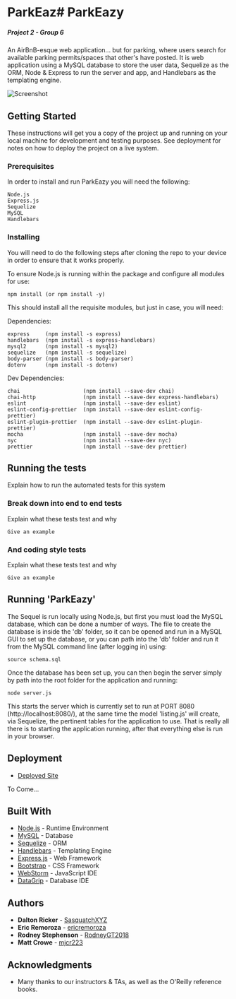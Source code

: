 # ParkEaz# ParkEazy
##### Project 2 - Group 6

An AirBnB-esque web application... but for parking, where users search for available parking permits/spaces that other's have posted.  It is web application using a MySQL database to store the user data, Sequelize as the ORM, Node & Express to run the server and app, and Handlebars as the templating engine.

![Screenshot](public/assets/img/...)

## Getting Started

These instructions will get you a copy of the project up and running on your local machine for development and testing purposes.  See deployment for notes on how to deploy the project on a live system.

### Prerequisites

In order to install and run ParkEazy you will need the following:

```
Node.js
Express.js
Sequelize
MySQL
Handlebars
```

### Installing

You will need to do the following steps after cloning the repo to your device in order to ensure that it works properly.

To ensure Node.js is running within the package and configure all modules for use:

```
npm install (or npm install -y)
```

This should install all the requisite modules, but just in case, you will need:

Dependencies:
```
express     (npm install -s express)
handlebars  (npm install -s express-handlebars)
mysql2      (npm install -s mysql2)
sequelize   (npm install -s sequelize)
body-parser (npm install -s body-parser)
dotenv      (npm install -s dotenv)
```

Dev Dependencies:
```
chai                    (npm install --save-dev chai)
chai-http               (npm install --save-dev express-handlebars)
eslint                  (npm install --save-dev eslint)
eslint-config-prettier  (npm install --save-dev eslint-config-prettier)
eslint-plugin-prettier  (npm install --save-dev eslint-plugin-prettier)
mocha                   (npm install --save-dev mocha)
nyc                     (npm install --save-dev nyc)
prettier                (npm install --save-dev prettier)
```

## Running the tests

Explain how to run the automated tests for this system

### Break down into end to end tests

Explain what these tests test and why

```
Give an example
```

### And coding style tests

Explain what these tests test and why

```
Give an example
```

## Running 'ParkEazy'

The Sequel is run locally using Node.js, but first you must load the MySQL database, which can be done a number of ways.  The file to create the database is inside the 'db' folder, so it can be opened and run in a MySQL GUI to set up the database, or you can path into the 'db' folder and run it from the MySQL command line (after logging in) using:
 
```
source schema.sql
```
Once the database has been set up, you can then begin the server simply by path into the root folder for the application and running:

```
node server.js
```

This starts the server which is currently set to run at PORT 8080 (http://localhost:8080/), at the same time the model 'listing.js' will create, via Sequelize, the pertinent tables for the application to use.
That is really all there is to starting the application running, after that everything else is run in your browser.

## Deployment

* [Deployed Site](...)

To Come...

## Built With

* [Node.js](https://nodejs.org/en/) - Runtime Environment
* [MySQL](https://www.mysql.com/) - Database
* [Sequelize](http://docs.sequelizejs.com/) - ORM
* [Handlebars](https://handlebarsjs.com/) - Templating Engine
* [Express.js](https://expressjs.com/) - Web Framework
* [Bootstrap](https://getbootstrap.com/) - CSS Framework
* [WebStorm](https://www.jetbrains.com/webstorm/) - JavaScript IDE
* [DataGrip](https://www.jetbrains.com/datagrip/) - Database IDE

## Authors

* **Dalton Ricker** - [SasquatchXYZ](https://github.com/SasquatchXYZ)
* **Eric Remoroza** - [ericremoroza](https://github.com/ericremoroza)
* **Rodney Stephenson** - [RodneyGT2018](https://github.com/RodneyGT2018)
* **Matt Crowe** - [mjcr223](https://github.com/mjcr223)

## Acknowledgments
* Many thanks to our instructors & TAs, as well as the O'Reilly reference books.
